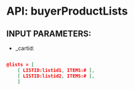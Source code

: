 # API: buyerProductLists




## INPUT PARAMETERS: ##
  * _cartid: 

```json

@lists = [
	[ LISTID:listid1, ITEMS:# ],
	[ LISTID:listid2, ITEMS:# ],
	]
```
